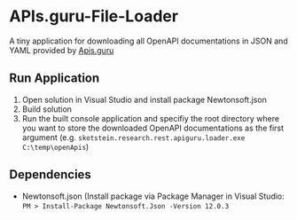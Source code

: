 # APIs.guru-File-Loader
A tiny application for downloading all OpenAPI documentations in JSON and YAML provided by [Apis.guru](https://apis.guru)

## Run Application
1. Open solution in Visual Studio and install package Newtonsoft.json
2. Build solution
3. Run the built console application and specifiy the root directory where you want to store the downloaded OpenAPI documentations as the first argument (e.g. `skotstein.research.rest.apiguru.loader.exe C:\temp\openApis`)

## Dependencies
* Newtonsoft.json (Install package via Package Manager in Visual Studio: `PM > Install-Package Newtonsoft.Json -Version 12.0.3`

